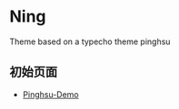 # Ning

Theme based on a typecho theme pinghsu

## 初始页面

- [Pinghsu-Demo](http://ning-qie.github.io/Ning-Qie.github.io-demo/)
